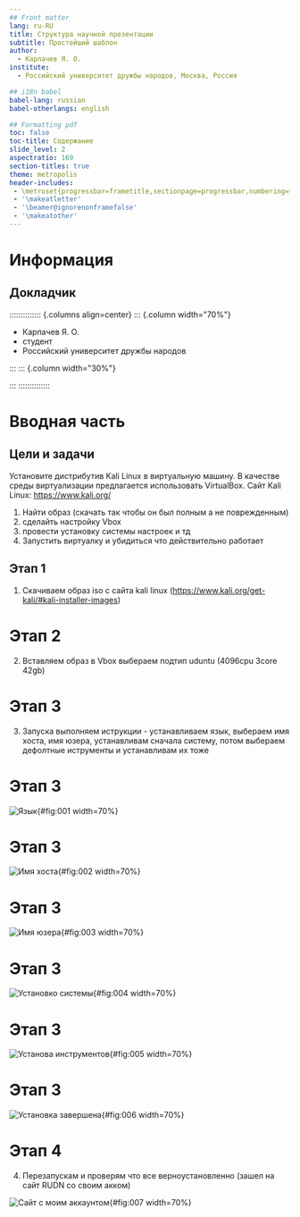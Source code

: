 ```yaml
---
## Front matter
lang: ru-RU
title: Структура научной презентации
subtitle: Простейший шаблон
author:
  - Карпачев Я. О.
institute:
  - Российский университет дружбы народов, Москва, Россия

## i18n babel
babel-lang: russian
babel-otherlangs: english

## Formatting pdf
toc: false
toc-title: Содержание
slide_level: 2
aspectratio: 169
section-titles: true
theme: metropolis
header-includes:
 - \metroset{progressbar=frametitle,sectionpage=progressbar,numbering=fraction}
 - '\makeatletter'
 - '\beamer@ignorenonframefalse'
 - '\makeatother'
---
```


# Информация

## Докладчик

:::::::::::::: {.columns align=center}
::: {.column width="70%"}

  * Карпачев Я. О.
  * студент
  * Российский университет дружбы народов

:::
::: {.column width="30%"}

:::
::::::::::::::

# Вводная часть

## Цели и задачи

Установите дистрибутив Kali Linux в виртуальную машину.
В качестве среды виртуализации предлагается использовать VirtualBox.
Сайт Kali Linux: https://www.kali.org/

1. Найти образ (скачать так чтобы он был полным а не поврежденным)
2. сделайть настройку Vbox
3. провести установку системы настроек и тд
4. Запустить виртуалку и убидиться что действительно работает

## Этап 1

1. Скачиваем образ iso с сайта kali linux (https://www.kali.org/get-kali/#kali-installer-images)

# Этап 2

2. Вставляем образ в Vbox выбераем подтип uduntu (4096cpu 3core 42gb)

# Этап 3

3. Запуска выполняем иструкции - устанавливаем язык, выбераем имя хоста, имя юзера, устанавливам сначала систему, потом выбераем дефолтные иструменты и устанавливам их тоже

# Этап 3

![Язык](image/1.png){#fig:001 width=70%}

# Этап 3

![Имя хоста](image/2.png){#fig:002 width=70%}

# Этап 3

![Имя юзера](image/3.png){#fig:003 width=70%}

# Этап 3

![Установко системы](image/4.png){#fig:004 width=70%}

# Этап 3

![Установа инструментов](image/5.png){#fig:005 width=70%}

# Этап 3

![Установка завершена](image/6.png){#fig:006 width=70%}

# Этап 4

4. Перезапускам и проверям что все верноустановленно (зашел на сайт RUDN со своим акком)

![Сайт с моим аккаунтом](image/7.png){#fig:007 width=70%}


